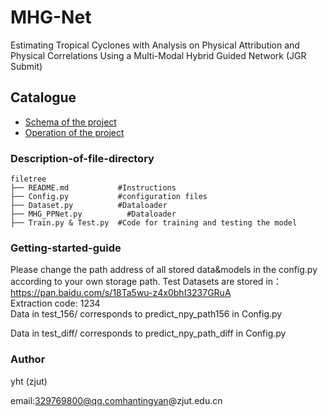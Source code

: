 

# MHG-Net

Estimating Tropical Cyclones with Analysis on Physical Attribution and Physical Correlations Using a Multi-Modal Hybrid Guided Network (JGR Submit)

<!-- PROJECT SHIELDS -->
 
## Catalogue
- [Schema of the project](#Description-of-file-directory)
- [Operation of the project](#Getting-Started-guide)

[//]: # (- [贡献者]&#40;#贡献者&#41;)

[//]: # (  - [如何参与开源项目]&#40;#如何参与开源项目&#41;)

[//]: # (- [版本控制]&#40;#版本控制&#41;)

[//]: # (- [作者]&#40;#作者&#41;)

[//]: # (- [鸣谢]&#40;#鸣谢&#41;)

### Description-of-file-directory

```
filetree 
├── README.md           #Instructions
├── Config.py           #configuration files
├── Dataset.py          #Dataloader
├── MHG_PPNet.py          #Dataloader
├── Train.py & Test.py  #Code for training and testing the model
```

### Getting-started-guide

Please change the path address of all stored data&models in the config.py according to your own storage path.
Test Datasets are stored in：
https://pan.baidu.com/s/18Ta5wu-z4x0bhI3237GRuA  
Extraction code: 1234  
Data in test_156/ corresponds to predict_npy_path156 in Config.py  

Data in test_diff/ corresponds to predict_npy_path_diff in Config.py


### Author

yht (zjut)

email:329769800@qq.comhantingyan@zjut.edu.cn
